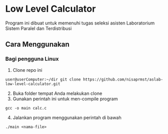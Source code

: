 # Low Level Calculator
Program ini dibuat untuk memenuhi tugas seleksi asisten Laboratorium Sistem Paralel dan Terdistribusi
## Cara Menggunakan
### Bagi pengguna Linux
1. Clone repo ini
```
user@userComputer:~/dir git clone https://github.com/nisaprmst/aslab-low-level-calculator.git

```
2. Buka folder tempat Anda melakukan clone
3. Gunakan perintah ini untuk men-compile program
```
gcc -o main calc.c
```
4. Jalankan program menggunakan perintah di bawah
```
./main <nama-file>
```
